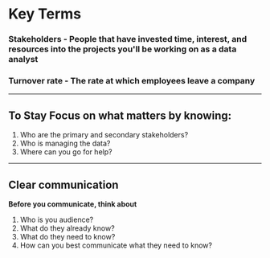 # Key Terms

### Stakeholders - People that have invested time, interest, and resources into the projects you'll be working on as a data analyst

### Turnover rate - The rate at which employees leave a company

---

## To Stay Focus on what matters by knowing:

1. Who are the primary and secondary stakeholders?
2. Who is managing the data?
3. Where can you go for help?

---

## Clear communication

**Before you communicate, think about**

1. Who is you audience?
2. What do they already know?
3. What do they need to know?
4. How can you best communicate what they need to know?
